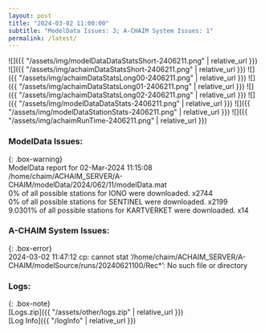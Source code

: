 ```yaml
---
layout: post
title: "2024-03-02 11:00:00"
subtitle: "ModelData Issues: 3; A-CHAIM System Issues: 1"
permalink: /latest/
---
```


![]({{ "/assets/img/modelDataDataStatsShort-2406211.png" | relative_url }})
![]({{ "/assets/img/achaimDataStatsShort-2406211.png" | relative_url }})
![]({{ "/assets/img/achaimDataStatsLong00-2406211.png" | relative_url }})
![]({{ "/assets/img/achaimDataStatsLong01-2406211.png" | relative_url }})
![]({{ "/assets/img/achaimDataStatsLong02-2406211.png" | relative_url }})
![]({{ "/assets/img/modelDataDataStats-2406211.png" | relative_url }})
![]({{ "/assets/img/modelDataStationStats-2406211.png" | relative_url }})
![]({{ "/assets/img/achaimRunTime-2406211.png" | relative_url }})


### ModelData Issues:  
  
{: .box-warning}  
 ModelData report for 02-Mar-2024 11:15:08   
 /home/chaim/ACHAIM_SERVER/A-CHAIM/modelData/2024/062/11/modelData.mat   
 0% of all possible stations for IONO were downloaded. x2744   
 0% of all possible stations for SENTINEL were downloaded. x2199   
 9.0301% of all possible stations for KARTVERKET were downloaded. x14   
  
### A-CHAIM System Issues:  
  
{: .box-error}  
2024-03-02 11:47:12 cp: cannot stat ‘/home/chaim/ACHAIM_SERVER/A-CHAIM/modelSource/runs/20240621100/Rec*’: No such file or directory  

### Logs:  
  
{: .box-note}  
[Logs.zip]({{ "/assets/other/logs.zip" | relative_url }})  
[Log Info]({{ "/logInfo" | relative_url }})  
